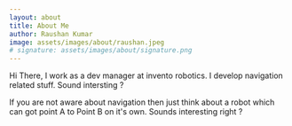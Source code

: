 ```yaml
---
layout: about
title: About Me
author: Raushan Kumar
image: assets/images/about/raushan.jpeg
# signature: assets/images/about/signature.png
---
```


Hi There, I work as a dev manager at invento robotics. I develop navigation related stuff. Sound intersting ? 

If you are not aware about navigation then just think about a robot which can got point A to Point B on it's own. Sounds interesting right ? 
